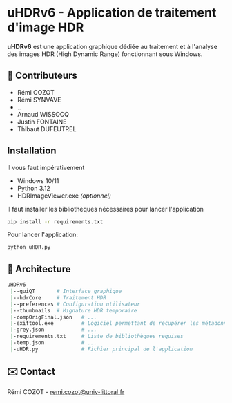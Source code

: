 # uHDRv6 - Application de traitement d'image HDR

**uHDRv6** est une application graphique dédiée au traitement et à l'analyse des images HDR (High Dynamic Range) fonctionnant sous Windows.

## 👥 Contributeurs
- Rémi COZOT
- Rémi SYNVAVE
- ..
- Arnaud WISSOCQ
- Justin FONTAINE
- Thibaut DUFEUTREL

## Installation
Il vous faut impérativement
- Windows 10/11
- Python 3.12
- HDRImageViewer.exe *(optionnel)*

Il faut installer les bibliothèques nécessaires pour lancer l'application
```bash
pip install -r requirements.txt
```
Pour lancer l'application:
```bash
python uHDR.py
```

## 🔎 Architecture
```bash
uHDRv6
 |--guiQT       # Interface graphique 
 |--hdrCore     # Traitement HDR
 |--preferences # Configuration utilisateur
 |--thumbnails  # Mignature HDR temporaire
 |-compOrigFinal.json   # ...
 |-exiftool.exe         # Logiciel permettant de récupérer les métadonnées des images
 |-grey.json            # ...
 |-requirements.txt     # Liste de bibliothèques requises
 |-temp.json            # ...
 |-uHDR.py              # Fichier principal de l'application
```

## ✉️ Contact
Rémi COZOT - remi.cozot@univ-littoral.fr